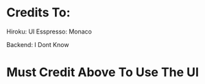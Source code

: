 # Credits To: 

Hiroku: UI 
Esspresso: Monaco 

Backend: I Dont Know 


# Must Credit Above To Use The UI
